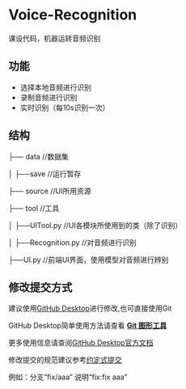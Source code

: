 # Voice-Recognition
 
课设代码，机器运转音频识别

## 功能

* 选择本地音频进行识别
* 录制音频进行识别
* 实时识别（每10s识别一次）


## 结构

├── data                                    //数据集

│   ├──save                                 //运行暂存

├── source                                  //UI所用资源

├── tool                                    //工具

│   ├──UITool.py                            //UI各模块所使用到的类（除了识别）

│   ├──Recognition.py                       //对音频进行识别


├──UI.py //前端UI界面，使用模型对音频进行辨别



## 修改提交方式

建议使用[GitHub Desktop](https://desktop.github.com/)进行修改,也可直接使用Git

GitHub Desktop简单使用方法请查看 **[Git 图形工具](https://zhuanlan.zhihu.com/p/506933414)**

更多使用信息请查阅[GitHub Desktop官方文档](https://docs.github.com/zh/desktop/overview/getting-started-with-github-desktop)

修改提交的规范建议参考[约定式提交](https://www.conventionalcommits.org/zh-hans/v1.0.0/)

例如：分支“fix/aaa”  说明“fix:fix aaa”